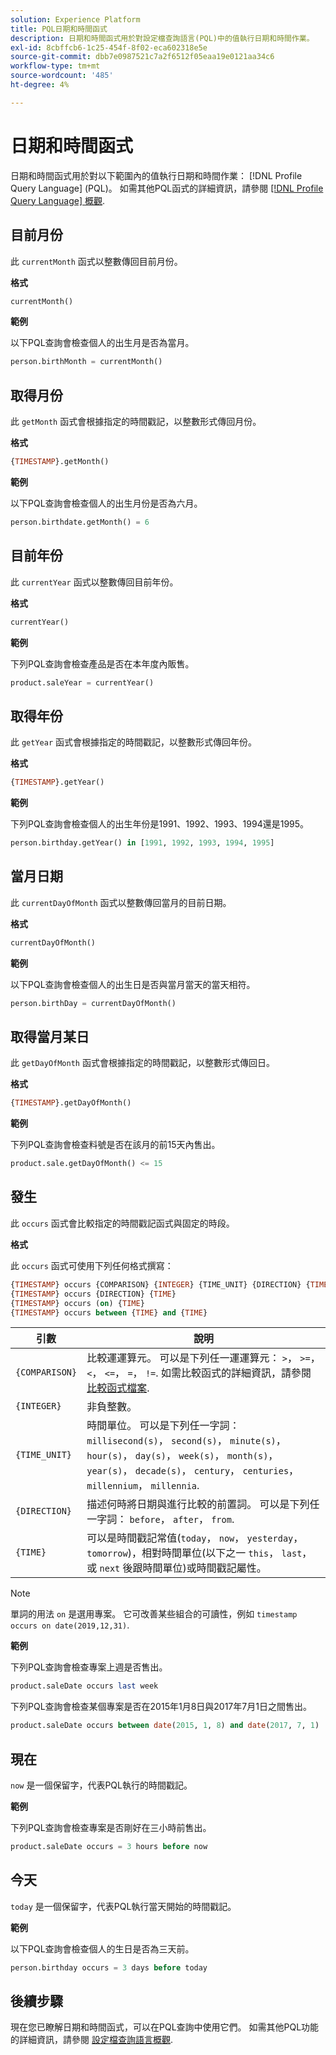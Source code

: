 ```yaml
---
solution: Experience Platform
title: PQL日期和時間函式
description: 日期和時間函式用於對設定檔查詢語言(PQL)中的值執行日期和時間作業。
exl-id: 8cbffcb6-1c25-454f-8f02-eca602318e5e
source-git-commit: dbb7e0987521c7a2f6512f05eaa19e0121aa34c6
workflow-type: tm+mt
source-wordcount: '485'
ht-degree: 4%

---
```


# 日期和時間函式

日期和時間函式用於對以下範圍內的值執行日期和時間作業： [!DNL Profile Query Language] (PQL)。 如需其他PQL函式的詳細資訊，請參閱 [[!DNL Profile Query Language] 概觀](./overview.md).

## 目前月份

此 `currentMonth` 函式以整數傳回目前月份。

**格式**

```sql
currentMonth()
```

**範例**

以下PQL查詢會檢查個人的出生月是否為當月。

```sql
person.birthMonth = currentMonth()
```

## 取得月份

此 `getMonth` 函式會根據指定的時間戳記，以整數形式傳回月份。

**格式**

```sql
{TIMESTAMP}.getMonth()
```

**範例**

以下PQL查詢會檢查個人的出生月份是否為六月。

```sql
person.birthdate.getMonth() = 6
```

## 目前年份

此 `currentYear` 函式以整數傳回目前年份。

**格式**

```sql
currentYear()
```

**範例**

下列PQL查詢會檢查產品是否在本年度內販售。

```sql
product.saleYear = currentYear()
```

## 取得年份

此 `getYear` 函式會根據指定的時間戳記，以整數形式傳回年份。

**格式**

```sql
{TIMESTAMP}.getYear()
```

**範例**

下列PQL查詢會檢查個人的出生年份是1991、1992、1993、1994還是1995。

```sql
person.birthday.getYear() in [1991, 1992, 1993, 1994, 1995]
```

## 當月日期

此 `currentDayOfMonth` 函式以整數傳回當月的目前日期。

**格式**

```sql
currentDayOfMonth()
```

**範例**

以下PQL查詢會檢查個人的出生日是否與當月當天的當天相符。

```sql
person.birthDay = currentDayOfMonth()
```

## 取得當月某日

此 `getDayOfMonth` 函式會根據指定的時間戳記，以整數形式傳回日。

**格式**

```sql
{TIMESTAMP}.getDayOfMonth()
```

**範例**

下列PQL查詢會檢查料號是否在該月的前15天內售出。

```sql
product.sale.getDayOfMonth() <= 15
```

## 發生

此 `occurs` 函式會比較指定的時間戳記函式與固定的時段。

**格式**

此 `occurs` 函式可使用下列任何格式撰寫：

```sql
{TIMESTAMP} occurs {COMPARISON} {INTEGER} {TIME_UNIT} {DIRECTION} {TIME}
{TIMESTAMP} occurs {DIRECTION} {TIME}
{TIMESTAMP} occurs (on) {TIME}
{TIMESTAMP} occurs between {TIME} and {TIME}
```

| 引數 | 說明 |
| --------- | ----------- |
| `{COMPARISON}` | 比較運運算元。 可以是下列任一運運算元： `>`， `>=`， `<`， `<=`， `=`， `!=`. 如需比較函式的詳細資訊，請參閱 [比較函式檔案](./comparison-functions.md). |
| `{INTEGER}` | 非負整數。 |
| `{TIME_UNIT}` | 時間單位。 可以是下列任一字詞： `millisecond(s)`， `second(s)`， `minute(s)`， `hour(s)`， `day(s)`， `week(s)`， `month(s)`， `year(s)`， `decade(s)`， `century`， `centuries`， `millennium`， `millennia`. |
| `{DIRECTION}` | 描述何時將日期與進行比較的前置詞。 可以是下列任一字詞： `before`， `after`， `from`. |
| `{TIME}` | 可以是時間戳記常值(`today`， `now`， `yesterday`， `tomorrow`)，相對時間單位(以下之一 `this`， `last`，或 `next` 後跟時間單位)或時間戳記屬性。 |

>[!NOTE]
>
>單詞的用法 `on` 是選用專案。 它可改善某些組合的可讀性，例如 `timestamp occurs on date(2019,12,31)`.

**範例**

下列PQL查詢會檢查專案上週是否售出。

```sql
product.saleDate occurs last week
```

下列PQL查詢會檢查某個專案是否在2015年1月8日與2017年7月1日之間售出。

```sql
product.saleDate occurs between date(2015, 1, 8) and date(2017, 7, 1)
```

## 現在

`now` 是一個保留字，代表PQL執行的時間戳記。

**範例**

下列PQL查詢會檢查專案是否剛好在三小時前售出。

```sql
product.saleDate occurs = 3 hours before now
```

## 今天

`today` 是一個保留字，代表PQL執行當天開始的時間戳記。

**範例**

以下PQL查詢會檢查個人的生日是否為三天前。

```sql
person.birthday occurs = 3 days before today
```

## 後續步驟

現在您已瞭解日期和時間函式，可以在PQL查詢中使用它們。 如需其他PQL功能的詳細資訊，請參閱 [設定檔查詢語言概觀](./overview.md).
